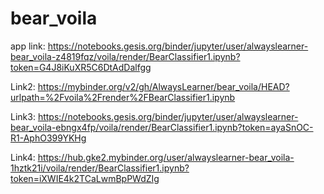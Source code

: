 # bear_voila

app link: https://notebooks.gesis.org/binder/jupyter/user/alwayslearner-bear_voila-z4819fqz/voila/render/BearClassifier1.ipynb?token=G4J8iKuXR5C6DtAdDalfgg

Link2: https://mybinder.org/v2/gh/AlwaysLearner/bear_voila/HEAD?urlpath=%2Fvoila%2Frender%2FBearClassifier1.ipynb

Link3: https://notebooks.gesis.org/binder/jupyter/user/alwayslearner-bear_voila-ebngx4fp/voila/render/BearClassifier1.ipynb?token=ayaSnOC-R1-AphO399YKHg

Link4: https://hub.gke2.mybinder.org/user/alwayslearner-bear_voila-1hztk21i/voila/render/BearClassifier1.ipynb?token=iXWIE4k2TCaLwmBpPWdZIg


